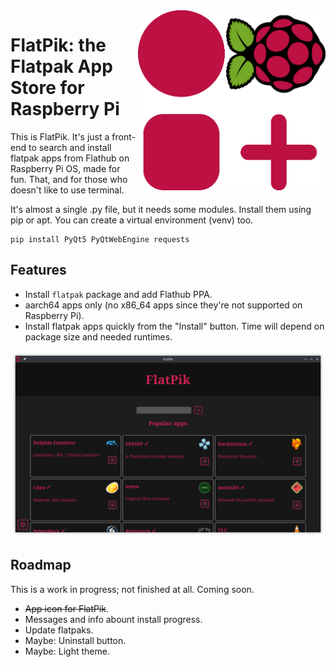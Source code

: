 <img align="right" src="img/FlatPik.png" style="width: 300px; margin-bottom:20px">

# FlatPik: the Flatpak App Store for Raspberry Pi


This is FlatPik. It's just a front-end to search and install flatpak apps from Flathub on Raspberry Pi OS, made for fun. That, and for those who doesn't like to use terminal.

It's almost a single .py file, but it needs some modules. Install them using pip or apt. You can create a virtual environment (venv) too.
```shell
pip install PyQt5 PyQtWebEngine requests
```
## Features

* Install `flatpak` package and add Flathub PPA.
* aarch64 apps only (no x86_64 apps since they're not supported on Raspberry Pi).
* Install flatpak apps quickly from the "Install" button. Time will depend on package size and needed runtimes.

![Captura de FlatpPik](img/featured.png)

## Roadmap

This is a work in progress; not finished at all. Coming soon.

* ~~App icon for FlatPik~~.
* Messages and info abount install progress.
* Update flatpaks.
* Maybe: Uninstall button.
* Maybe: Light theme.
